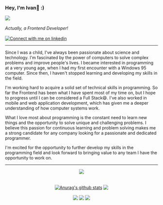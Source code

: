 ### Hey, I'm Ivan👋 :)
<img src="https://img.shields.io/github/followers/JRosSx91?label=Follow&style=social"> <br><br>
<i>Actually, a Frontend Developer!</i><br><br>
<a href="https://www.linkedin.com/in/jross91" target="_blank">
<img src="https://img.shields.io/badge/LinkedIn-3572A5?style=for-the-badge&logo=linkedin&logoColor=white#gh-light-mode-only" alt="Connect with me on linkedin" ></a>

---

Since I was a child, I've always been passionate about science and technology. I'm fascinated by the power of computers to solve complex problems and improve people's lives. I became interested in programming at a very young age, when I had my first encounter with a Windows 95 computer. Since then, I haven't stopped learning and developing my skills in the field.

I'm working hard to acquire a solid set of technical skills in programming. So far the Frontend has been what I have spent most of my time on, but I hope to progress until I can be considered a Full Stack😄. I've also worked in mobile and web application development, which has given me a deeper understanding of how computer systems work.

What I love most about programming is the constant need to learn new things and the opportunity to solve unique and challenging problems. I believe this passion for continuous learning and problem solving makes me a strong candidate for any company looking for a passionate and dedicated programmer.

I'm excited for the opportunity to further develop my skills in the programming field and look forward to bringing value to any team I have the opportunity to work on.

---
<div align="center">
<img src="https://skillicons.dev/icons?i=html,css,js,ts,php,mysql,tailwind,bootstrap,vue,angular,py,git,aws,ps,ai">
  </div>
  <br>
  <br>
  <div align="center">
  <a href="https://github.com/anuraghazra/github-readme-stats"><img align="center" src="https://github-readme-stats.vercel.app/api?username=JRosSx91&show_icons=true&include_all_commits=true&theme=buefy&hide_border=true" alt="Anurag's github stats" /></a>  <a href="https://github.com/anuraghazra/github-readme-stats"><img align="center" src="https://github-readme-stats.vercel.app/api/top-langs/?username=JRosSx91&layout=compact&theme=buefy&hide_border=true" /></a>
  </div>
<br>
  <div align="center">
<img src="https://img.shields.io/coincap/price-usd/bitcoin?style=for-the-badge">
<img src="https://img.shields.io/coincap/price-usd/ethereum?style=for-the-badge">
<img src="https://img.shields.io/coincap/price-usd/solana?style=for-the-badge">
  </div>
<!--
**JRosSx91/JRosSx91** is a ✨ _special_ ✨ repository because its `README.md` (this file) appears on your GitHub profile.

Here are some ideas to get you started:

- 🔭 I’m currently working on ...
- 🌱 I’m currently learning ...
- 👯 I’m looking to collaborate on ...
- 🤔 I’m looking for help with ...
- 💬 Ask me about ...
- 📫 How to reach me: ...
- 😄 Pronouns: ...
- ⚡ Fun fact: ...
-->
